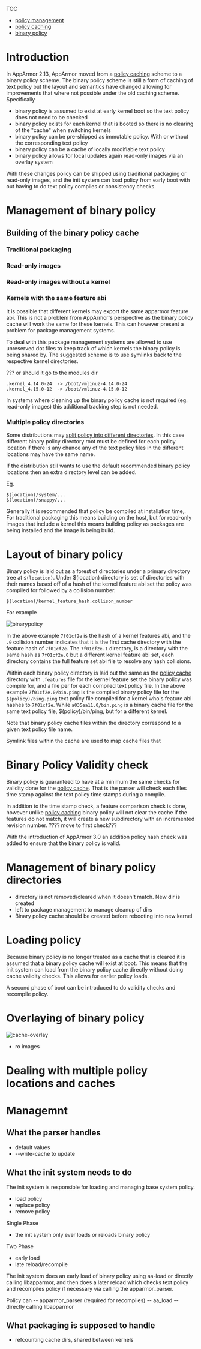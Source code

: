 TOC
- [policy management](Apparmorpolicymanagement)
- [policy caching](Apparmorpolicycache)
- [binary policy](Apparmorbinarypolicy)

# Introduction

In AppArmor 2.13, AppArmor moved from a [policy caching](Apparmorpolicycache) scheme to a binary policy scheme. The binary policy scheme is still a form of caching of text policy but the layout and semantics have changed allowing for improvements that where not possible under the old caching scheme. Specifically

- binary policy is assumed to exist at early kernel boot so the text policy does not need to be checked
- binary policy exists for each kernel that is booted so there is no clearing of the "cache" when switching kernels
- binary policy can be pre-shipped as immutable policy. With or without the corresponding text policy
- binary policy can be a cache of locally modifiable text policy
- binary policy allows for local updates again read-only images via an overlay system

With these changes policy can be shipped using traditional packaging or read-only images, and the init system can load policy from early boot with out having to do text policy compiles or consistency checks. 

# Management of binary policy

## Building of the binary policy cache

### Traditional packaging

### Read-only images

### Read-only images without a kernel

### Kernels with the same feature abi

It is possible that different kernels may export the same apparmor feature abi. This is not a problem from AppArmor's perspective as the binary policy cache will work the same for these kernels. This can however present a problem for package management systems.

To deal with this package management systems are allowed to use unreserved dot files to keep track of which kernels the binary policy is being shared by. The suggested scheme is to use symlinks back to the respective kernel directories.

??? or should it go to the modules dir

    .kernel_4.14.0-24  -> /boot/vmlinuz-4.14.0-24
    .kernel_4.15.0-12  -> /boot/vmlinuz-4.15.0-12

In systems where cleaning up the binary policy cache is not required (eg. read-only images) this additional tracking step is not needed.




### Multiple policy directories

Some distributions may [split policy into different directories](Apparmorpolicymanagement). In this case different binary policy directory root must be defined for each policy location if there is any chance any of the text policy files in the different locations may have the same name.

If the distribution still wants to use the default recommended binary policy locations then an extra directory level can be added.

Eg.

    $(location)/system/...
    $(location)/snappy/...



Generally it is recommended that policy be compiled at installation time,. For traditional packaging this means building on the host, but for read-only images that include a kernel this means building policy as packages are being installed and the image is being build.


# Layout of binary policy

Binary policy is laid out as a forest of directories under a primary directory tree at ```$(location)```. Under $(location) directory is set of directories with their names based off of a hash of the kernel feature abi set the policy was compiled for followed by a collision number.

```$(location)/kernel_feature_hash.collison_number```

For example

![binarypolicy](/uploads/983cea25b0ebd22dc2eed9523096dbf4/binarypolicy.png)

In the above example ```7f01cf2e``` is the hash of a kernel features abi, and the ```.0``` collision number indicates that it is the first cache directory with the feature hash of ```7f01cf2e```. The ```7f01cf2e.1``` directory, is a directory with the same hash as ```7f01cf2e.0``` but a different kernel feature abi set, each directory contains the full feature set abi file to resolve any hash collisions.

Within each binary policy directory is laid out the same as the [policy cache](Apparmorpolicycache) directory with ```.features``` file for the kernel feature set the binary policy was compile for, and a file per for each compiled text policy file. In the above example ```7f01cf2e.0/bin.ping``` is the compiled binary policy file for the ```$(policy)/bing.ping``` text policy file compiled for a kernel who's feature abi hashes to ```7f01cf2e```. While ```a035ea11.0/bin.ping``` is a binary cache file for the same text policy file, $(policy)/bin/ping, but for a different kernel.

Note that binary policy cache files within the directory correspond to a given text policy file name.

Symlink files within the cache are used to map cache files that 

# Binary Policy Validity check

Binary policy is guaranteed to have at a minimum the same checks for validity done for the [policy cache](Apparmorpolicycache). That is the parser will check each files time stamp against the text policy time stamps during a compile.

In addition to the time stamp check, a feature comparison check is done, however unlike [policy caching](Apparmorpolicycache) binary policy will not clear the cache if the features do not match, it will create a new subdirectory with an incremented revision number.
???? move to first check???

With the introduction of AppArmor 3.0 an addition policy hash check was added to ensure that the binary policy is valid.

# Management of binary policy directories
- directory is not removed/cleared when it doesn't match. New dir is created
- left to package management to manage cleanup of dirs
- Binary policy cache should be created before rebooting into new kernel

# Loading policy

Because binary policy is no longer treated as a cache that is cleared it is assumed that a binary policy cache will exist at boot. This means that the init system can load from the binary policy cache directly without doing cache validity checks. This allows for earlier policy loads.

A second phase of boot can be introduced to do validity checks and recompile policy.


# Overlaying of binary policy

![cache-overlay](/uploads/03d11d02d539af5135084d9f1aafc5b9/cache-overlay.png)


- ro images


# Dealing with multiple policy locations and caches


# Managemnt

## What the parser handles

- default values
- --write-cache to update

## What the init system needs to do

The init system is responsible for loading and managing base system policy.
- load policy
- replace policy
- remove policy

Single Phase
- the init system only ever loads or reloads binary policy

Two Phase
- early load
- late reload/recompile

The init system does an early load of binary policy using aa-load or directly calling libapparmor, and then does a later reload which checks text policy and recompiles policy if necessary via calling the apparmor_parser.

Policy can 
-- apparmor_parser (required for recompiles)
-- aa_load
-- directly calling libapparmor

## What packaging is supposed to handle

- refcounting cache dirs, shared between kernels
